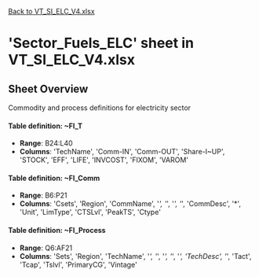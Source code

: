 [Back to VT_SI_ELC_V4.xlsx](README.md)

# 'Sector_Fuels_ELC' sheet in VT_SI_ELC_V4.xlsx

## Sheet Overview

Commodity and process definitions for electricity sector

#### Table definition: ~FI_T
- **Range**: B24:L40
- **Columns**: 'TechName', 'Comm-IN', 'Comm-OUT', 'Share-I\~UP', 'STOCK', 'EFF', 'LIFE', 'INVCOST', 'FIXOM', 'VAROM'

#### Table definition: ~FI_Comm
- **Range**: B6:P21
- **Columns**: 'Csets', 'Region', 'CommName', '*', '*', '*', '*', 'CommDesc', '*', 'Unit', 'LimType', 'CTSLvl', 'PeakTS', 'Ctype'

#### Table definition: ~FI_Process
- **Range**: Q6:AF21
- **Columns**: 'Sets', 'Region', 'TechName', '*', '*', '*', '*', '*', 'TechDesc', '*', 'Tact', 'Tcap', 'Tslvl', 'PrimaryCG', 'Vintage'

